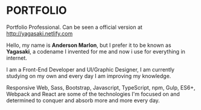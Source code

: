# PORTFOLIO
Portfolio Professional. Can be seen a official version at http://yagasaki.netlify.com

Hello, my name is <b>Anderson Marlon</b>, but I prefer it to be known as <b>Yagasaki</b>, a codename I invented for me and now i use for everything in internet.

I am a Front-End Developer and UI/Graphic Designer, I am currently studying on my own and every day I am improving my knowledge.

Responsive Web, Sass, Bootstrap, Javascript, TypeScript, npm, Gulp, ES6+, Webpack and React are some of the technologies I'm focused on and determined to conquer and absorb more and more every day.
